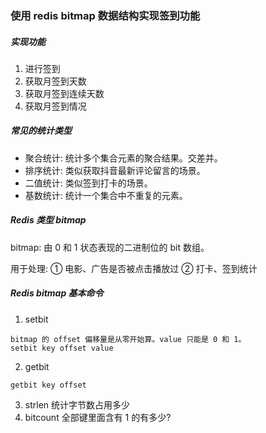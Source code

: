 ### 使用 redis bitmap 数据结构实现签到功能

##### 实现功能

1. 进行签到
2. 获取月签到天数
3. 获取月签到连续天数
4. 获取月签到情况

##### 常见的统计类型

* 聚合统计: 统计多个集合元素的聚合结果。交差并。
* 排序统计: 类似获取抖音最新评论留言的场景。
* 二值统计: 类似签到打卡的场景。
* 基数统计: 统计一个集合中不重复的元素。

##### Redis 类型 bitmap

bitmap: 由 0 和 1 状态表现的二进制位的 bit 数组。

用于处理: ① 电影、广告是否被点击播放过  ② 打卡、签到统计

##### Redis bitmap 基本命令

1. setbit
```
bitmap 的 offset 偏移量是从零开始算。value 只能是 0 和 1。
setbit key offset value
```

2. getbit
```
getbit key offset
```

3. strlen 统计字节数占用多少
4. bitcount 全部键里面含有 1 的有多少?



